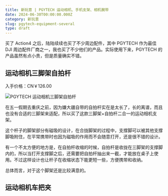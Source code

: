 ```yaml
---
title: 新玩意 | PGYTECH 运动相机、手机支架、相机腕带
date: 2024-06-30T00:00:00.000Z
category: 新玩意
slug: pgytech-equipment-several
type: draft
---
```


买了 Action4 之后，陆陆续续也买了不少周边配件，其中 PGYTECH 作为最佳 DJI 周边配件厂商之一，我也买了不少他们的产品。实际使用下来，PGYTECH 的产品虽然有点小贵，但是质量确实不错。

## 运动相机三脚架自拍杆

入手价格：CN￥126.00

![PGYTECH 运动相机三脚架自拍杆](https://s2.loli.net/2024/06/30/EYnVfoKZ2lvUNk8.jpg)

在五一假期去重庆之前，因为嫌大疆自带的自拍杆实在是太长了，长的离谱，而且也没有合适的三脚架来适配，所以买了这款三脚架+自拍杆二合一的运动相机支架。

这个杆子的脚架部分有磁吸的设计，在合拢脚架的过程中，支撑脚可以被其他支撑脚吸附住，在平常携带时也因为磁吸的作用而不会随意打开，还是很不错的设计。

有一个不太方便的地方是，在自拍杆收缩的时候，自拍杆是收拢在三脚架的支撑脚内的，所以当打开支撑脚之后，还需要把自拍杆抽出来一截，才能放在桌子上使用。不过这样设计也让杆子在收缩状态下能更短一些，方便携带和收纳。

总体而言，对于这个脚架还是比较满意的。

## 运动相机车把夹

